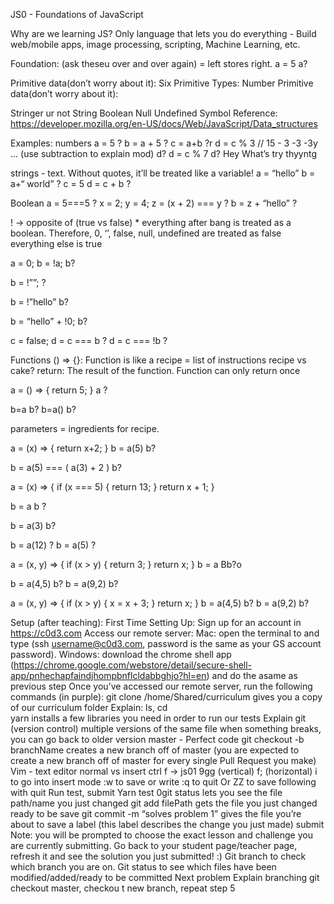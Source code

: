 JS0 - Foundations of JavaScript

Why are we learning JS? 
Only language that lets you do everything - Build web/mobile apps, image processing, scripting, Machine Learning, etc.

Foundation: (ask theseu over and over again)
= left stores right. 
a = 5
a?

Primitive data(don’t worry about it): 
Six Primitive Types:
Number
Primitive data(don’t worry about it): 


Stringer ur not String
Boolean
Null
Undefined
Symbol
Reference: https://developer.mozilla.org/en-US/docs/Web/JavaScript/Data_structures

Examples:
numbers
a = 5 ?
b = a + 5 ?
c = a+b ?r
d = c % 3     // 15 - 3 -3 -3y ... (use subtraction to explain mod)
d?
d = c % 7
d? Hey   What’s try thyyntg

strings - text. Without quotes, it’ll be treated like a variable!
a = “hello”
b = a+“ world” ?
c = 5
d = c + b ?

Boolean
a = 5===5 ?
x = 2;
y = 4;
z = (x + 2) === y ?
b = z + “hello” ? 

! -> opposite of (true vs false) * everything after bang is treated as a boolean. Therefore,
0, ‘’, false, null, undefined are treated as false
	everything else is true

a = 0;
b = !a;
b?

b = !””; ?

b = !”hello”
b?

b = “hello” + !0;
b?
  
c = false; 
d = c === b ?
d = c === !b ? 

Functions
() => {}: Function is like a recipe = list of instructions 
recipe vs cake?
return: The result of the function.
Function can only return once

a = () => {
  return 5;
}
a ?

b=a
b?
b=a() 
b?

parameters = ingredients for recipe. 

a = (x) => {
  return x+2;
}
b = a(5)
b?

b = a(5) === ( a(3) + 2 )
b?

a = (x) => {
  if (x === 5) {
    return 13;
  }
  return x + 1;
}

b = a
b ?

b = a(3)
b?

b = a(12) ?
b = a(5) ?

a = (x, y) => {
  if (x > y) {
    return 3;
  }
  return x;
}
b = a 
Bb?o


b = a(4,5)
b?
b = a(9,2)
b?

a = (x, y) => {
  if (x > y) {
    x = x + 3;
  }
  return x;
}
b = a(4,5)
b?
b = a(9,2)
b?

Setup (after teaching): 
First Time Setting Up:
Sign up for an account in https://c0d3.com
Access our remote server:
Mac: open the terminal to and type (ssh username@c0d3.com, password is the same as your GS account password).
Windows: download the chrome shell app (https://chrome.google.com/webstore/detail/secure-shell-app/pnhechapfaindjhompbnflcldabbghjo?hl=en) and do the asame as previous step
Once you’ve accessed our remote server, run the following commands (in purple):
git clone /home/Shared/curriculum gives you a copy of our curriculum folder
Explain: ls, cd  
yarn installs a few libraries you need in order to run our tests
Explain git (version control)
multiple versions of the same file
when something breaks, you can go back to older version
master - Perfect code
git checkout -b branchName creates a new branch off of master (you are expected to create a new branch off of master for every single Pull Request you make)
Vim - text editor
normal vs insert
ctrl f -> js01
9gg (vertical)
f; (horizontal)
i to go into insert mode
:w to save or write
:q to quit
Or ZZ to save following with quit
Run test, submit
Yarn test
0git status lets you see the file path/name you just changed
git add filePath gets the file you just changed ready to be save
git commit -m “solves problem 1” gives the file you’re about to save a label (this label describes the change you just made)
submit
Note: you will be prompted to choose the exact lesson and challenge you are currently submitting.
Go back to your student page/teacher page, refresh it and see the solution you just submitted! :)
Git branch to check which branch you are on. Git status to see which files have been modified/added/ready to be committed
Next problem
Explain branching
git checkout master, checkou
t new branch, repeat step 5

	
